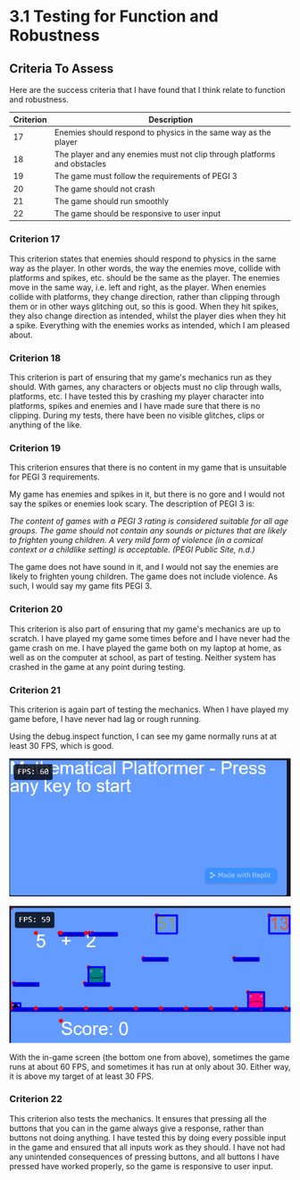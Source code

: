 # 3.1 Testing for Function and Robustness

## Criteria To Assess

Here are the success criteria that I have found that I think relate to function and robustness.

| Criterion | Description                                                              |
| --------- | ------------------------------------------------------------------------ |
| 17        | Enemies should respond to physics in the same way as the player          |
| 18        | The player and any enemies must not clip through platforms and obstacles |
| 19        | The game must follow the requirements of PEGI 3                          |
| 20        | The game should not crash                                                |
| 21        | The game should run smoothly                                             |
| 22        | The game should be responsive to user input                              |

### Criterion 17

This criterion states that enemies should respond to physics in the same way as the player. In other words, the way the enemies move, collide with platforms and spikes, etc. should be the same as the player. The enemies move in the same way, i.e. left and right, as the player. When enemies collide with platforms, they change direction, rather than clipping through them or in other ways glitching out, so this is good. When they hit spikes, they also change direction as intended, whilst the player dies when they hit a spike. Everything with the enemies works as intended, which I am pleased about.

### Criterion 18

This criterion is part of ensuring that my game's mechanics run as they should. With games, any characters or objects must no clip through walls, platforms, etc. I have tested this by crashing my player character into platforms, spikes and enemies and I have made sure that there is no clipping. During my tests, there have been no visible glitches, clips or anything of the like.

### Criterion 19

This criterion ensures that there is no content in my game that is unsuitable for PEGI 3 requirements.

My game has enemies and spikes in it, but there is no gore and I would not say the spikes or enemies look scary. The description of PEGI 3 is:

_The content of games with a PEGI 3 rating is considered suitable for all age groups. The game should not contain any sounds or pictures that are likely to frighten young children. A very mild form of violence (in a comical context or a childlike setting) is acceptable. (PEGI Public Site, n.d.)_

The game does not have sound in it, and I would not say the enemies are likely to frighten young children. The game does not include violence. As such, I would say my game fits PEGI 3.

### Criterion 20

This criterion is also part of ensuring that my game's mechanics are up to scratch. I have played my game some times before and I have never had the game crash on me. I have played the game both on my laptop at home, as well as on the computer at school, as part of testing. Neither system has crashed in the game at any point during testing.

### Criterion 21

This criterion is again part of testing the mechanics. When I have played my game before, I have never had lag or rough running.

Using the debug.inspect function, I can see my game normally runs at at least 30 FPS, which is good.

![](<../.gitbook/assets/image (11).png>)

![](<../.gitbook/assets/image (1).png>)

With the in-game screen (the bottom one from above), sometimes the game runs at about 60 FPS, and sometimes it has run at only about 30. Either way, it is above my target of at least 30 FPS.

### Criterion 22

This criterion also tests the mechanics. It ensures that pressing all the buttons that you can in the game always give a response, rather than buttons not doing anything. I have tested this by doing every possible input in the game and ensured that all inputs work as they should. I have not had any unintended consequences of pressing buttons, and all buttons I have pressed have worked properly, so the game is responsive to user input.
